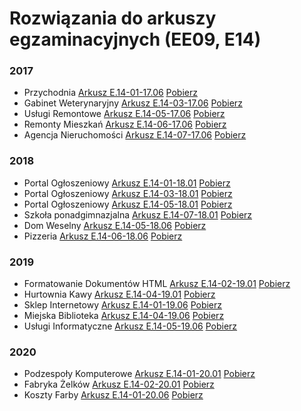 # Rozwiązania do arkuszy egzaminacyjnych (EE09, E14)

### 2017

- Przychodnia [Arkusz E.14-01-17.06](/Arkusz-E.14-01-17.06/) [Pobierz](https://minhaskamal.github.io/DownGit/#/home?url=https://github.com/Lohonek/szkola/tree/main/Arkusz-E.14-01-17.06)
- Gabinet Weterynaryjny [Arkusz E.14-03-17.06](/Arkusz-E.14-03-17.06/) [Pobierz](https://minhaskamal.github.io/DownGit/#/home?url=https://github.com/Lohonek/szkola/tree/main/Arkusz-E.14-03-17.06)
- Usługi Remontowe [Arkusz E.14-05-17.06](/Arkusz-E.14-05-17.06/) [Pobierz](https://minhaskamal.github.io/DownGit/#/home?url=https://github.com/Lohonek/szkola/tree/main/Arkusz-E.14-05-17.06)
- Remonty Mieszkań [Arkusz E.14-06-17.06](/Arkusz-E.14-06-17.06/) [Pobierz](https://minhaskamal.github.io/DownGit/#/home?url=https://github.com/Lohonek/szkola/tree/main/Arkusz-E.14-06-17.06)
- Agencja Nieruchomości [Arkusz E.14-07-17.06](/Arkusz-E.14-07-17.06/) [Pobierz](https://minhaskamal.github.io/DownGit/#/home?url=https://github.com/Lohonek/szkola/tree/main/Arkusz-E.14-07-17.06)

### 2018

- Portal Ogłoszeniowy [Arkusz E.14-01-18.01](/Arkusz-E.14-01-18.01/) [Pobierz](https://minhaskamal.github.io/DownGit/#/home?url=https://github.com/Lohonek/szkola/tree/main/Arkusz-E.14-01-18.01)
- Portal Ogłoszeniowy [Arkusz E.14-03-18.01](/Arkusz-E.14-03-18.01/) [Pobierz](https://minhaskamal.github.io/DownGit/#/home?url=https://github.com/Lohonek/szkola/tree/main/Arkusz-E.14-03-18.01)
- Portal Ogłoszeniowy [Arkusz E.14-05-18.01](/Arkusz-E.14-05-18.01/) [Pobierz](https://minhaskamal.github.io/DownGit/#/home?url=https://github.com/Lohonek/szkola/tree/main/Arkusz-E.14-05-18.01)
- Szkoła ponadgimnazjalna [Arkusz E.14-07-18.01](/Arkusz-E.14-07-18.01/) [Pobierz](https://minhaskamal.github.io/DownGit/#/home?url=https://github.com/Lohonek/szkola/tree/main/Arkusz-E.14-07-18.01)
- Dom Weselny [Arkusz E.14-05-18.06](/Arkusz-E.14-05-18.06/) [Pobierz](https://minhaskamal.github.io/DownGit/#/home?url=https://github.com/Lohonek/szkola/tree/main/Arkusz-E.14-05-18.06)
- Pizzeria [Arkusz E.14-06-18.06](/Arkusz-E.14-06-18.06/) [Pobierz](https://minhaskamal.github.io/DownGit/#/home?url=https://github.com/Lohonek/szkola/tree/main/Arkusz-E.14-06-18.06)

### 2019

- Formatowanie Dokumentów HTML [Arkusz E.14-02-19.01](/Arkusz-E.14-02-19.01/) [Pobierz](https://minhaskamal.github.io/DownGit/#/home?url=https://github.com/Lohonek/szkola/tree/main/Arkusz-E.14-02-19.01)
- Hurtownia Kawy [Arkusz E.14-04-19.01](/Arkusz-E.14-04-19.01/) [Pobierz](https://minhaskamal.github.io/DownGit/#/home?url=https://github.com/Lohonek/szkola/tree/main/Arkusz-E.14-04-19.01)
- Sklep Internetowy [Arkusz E.14-01-19.06](/Arkusz-E.14-01-19.06/) [Pobierz](https://minhaskamal.github.io/DownGit/#/home?url=https://github.com/Lohonek/szkola/tree/main/Arkusz-E.14-01-19.06)
- Miejska Biblioteka [Arkusz E.14-04-19.06](/Arkusz-E.14-04-19.06/) [Pobierz](https://minhaskamal.github.io/DownGit/#/home?url=https://github.com/Lohonek/szkola/tree/main/Arkusz-E.14-04-19.06)
- Usługi Informatyczne [Arkusz E.14-05-19.06](/Arkusz-E.14-05-19.06/) [Pobierz](https://minhaskamal.github.io/DownGit/#/home?url=https://github.com/Lohonek/szkola/tree/main/Arkusz-E.14-05-19.06)

### 2020

- Podzespoły Komputerowe [Arkusz E.14-01-20.01](/Arkusz-E.14-01-20.01/) [Pobierz](https://minhaskamal.github.io/DownGit/#/home?url=https://github.com/Lohonek/szkola/tree/main/Arkusz-E.14-01-20.01)
- Fabryka Żelków [Arkusz E.14-02-20.01](/Arkusz-E.14-02-20.01/) [Pobierz](https://minhaskamal.github.io/DownGit/#/home?url=https://github.com/Lohonek/szkola/tree/main/Arkusz-E.14-02-20.01)
- Koszty Farby [Arkusz E.14-01-20.06](/Arkusz-E.14-01-20.06/) [Pobierz](https://minhaskamal.github.io/DownGit/#/home?url=https://github.com/Lohonek/szkola/tree/main/Arkusz-E.14-01-20.06)
